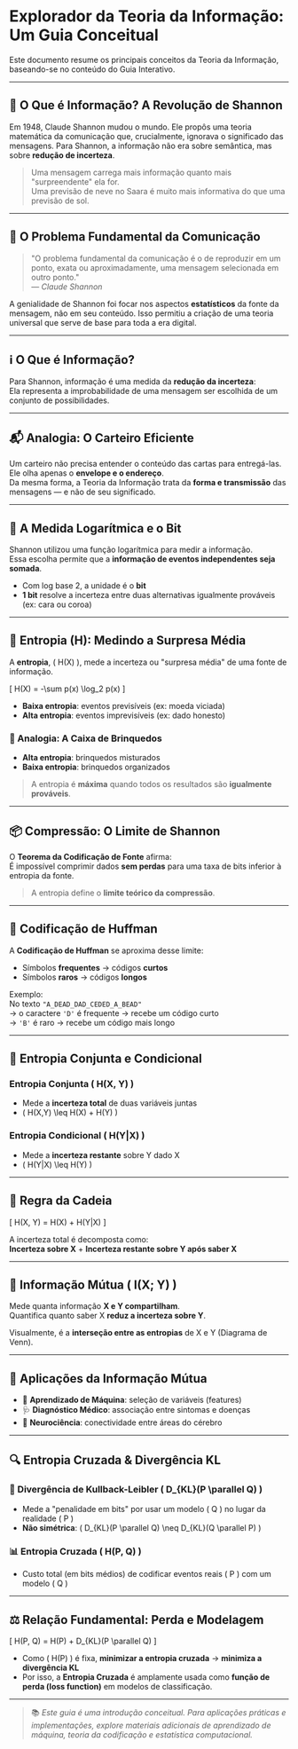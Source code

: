 # Explorador da Teoria da Informação: Um Guia Conceitual

Este documento resume os principais conceitos da Teoria da Informação, baseando-se no conteúdo do Guia Interativo.

---

## 📡 O Que é Informação? A Revolução de Shannon

Em 1948, Claude Shannon mudou o mundo. Ele propôs uma teoria matemática da comunicação que, crucialmente, ignorava o significado das mensagens. Para Shannon, a informação não era sobre semântica, mas sobre **redução de incerteza**.

> Uma mensagem carrega mais informação quanto mais "surpreendente" ela for.  
> Uma previsão de neve no Saara é muito mais informativa do que uma previsão de sol.

---

## 🧠 O Problema Fundamental da Comunicação

> "O problema fundamental da comunicação é o de reproduzir em um ponto, exata ou aproximadamente, uma mensagem selecionada em outro ponto."  
> — *Claude Shannon*

A genialidade de Shannon foi focar nos aspectos **estatísticos** da fonte da mensagem, não em seu conteúdo. Isso permitiu a criação de uma teoria universal que serve de base para toda a era digital.

---

## ℹ️ O Que é Informação?

Para Shannon, informação é uma medida da **redução da incerteza**:  
Ela representa a improbabilidade de uma mensagem ser escolhida de um conjunto de possibilidades.

---

## 📬 Analogia: O Carteiro Eficiente

Um carteiro não precisa entender o conteúdo das cartas para entregá-las. Ele olha apenas o **envelope e o endereço**.  
Da mesma forma, a Teoria da Informação trata da **forma e transmissão** das mensagens — e não de seu significado.

---

## 🔢 A Medida Logarítmica e o Bit

Shannon utilizou uma função logarítmica para medir a informação.  
Essa escolha permite que a **informação de eventos independentes seja somada**.

- Com log base 2, a unidade é o **bit**
- **1 bit** resolve a incerteza entre duas alternativas igualmente prováveis (ex: cara ou coroa)

---

## 🎲 Entropia (H): Medindo a Surpresa Média

A **entropia**, \( H(X) \), mede a incerteza ou "surpresa média" de uma fonte de informação.

\[
H(X) = -\sum p(x) \log_2 p(x)
\]

- **Baixa entropia**: eventos previsíveis (ex: moeda viciada)
- **Alta entropia**: eventos imprevisíveis (ex: dado honesto)

### 🧸 Analogia: A Caixa de Brinquedos
- **Alta entropia**: brinquedos misturados
- **Baixa entropia**: brinquedos organizados

> A entropia é **máxima** quando todos os resultados são **igualmente prováveis**.

---

## 📦 Compressão: O Limite de Shannon

O **Teorema da Codificação de Fonte** afirma:  
É impossível comprimir dados **sem perdas** para uma taxa de bits inferior à entropia da fonte.

> A entropia define o **limite teórico da compressão**.

---

## 🧮 Codificação de Huffman

A **Codificação de Huffman** se aproxima desse limite:

- Símbolos **frequentes** → códigos **curtos**
- Símbolos **raros** → códigos **longos**

Exemplo:  
No texto `"A_DEAD_DAD_CEDED_A_BEAD"`  
→ o caractere `'D'` é frequente → recebe um código curto  
→ `'B'` é raro → recebe um código mais longo

---

## 🔗 Entropia Conjunta e Condicional

### Entropia Conjunta \( H(X, Y) \)

- Mede a **incerteza total** de duas variáveis juntas
- \( H(X,Y) \leq H(X) + H(Y) \)

### Entropia Condicional \( H(Y|X) \)

- Mede a **incerteza restante** sobre Y dado X
- \( H(Y|X) \leq H(Y) \)

---

## 📐 Regra da Cadeia

\[
H(X, Y) = H(X) + H(Y|X)
\]

A incerteza total é decomposta como:  
**Incerteza sobre X** + **Incerteza restante sobre Y após saber X**

---

## 🔁 Informação Mútua \( I(X; Y) \)

Mede quanta informação **X e Y compartilham**.  
Quantifica quanto saber X **reduz a incerteza sobre Y**.

Visualmente, é a **interseção entre as entropias** de X e Y (Diagrama de Venn).

---

## 🧠 Aplicações da Informação Mútua

- 🧬 **Aprendizado de Máquina**: seleção de variáveis (features)
- 🩺 **Diagnóstico Médico**: associação entre sintomas e doenças
- 🧬 **Neurociência**: conectividade entre áreas do cérebro

---

## 🔍 Entropia Cruzada & Divergência KL

### 📏 Divergência de Kullback-Leibler \( D_{KL}(P \parallel Q) \)

- Mede a "penalidade em bits" por usar um modelo \( Q \) no lugar da realidade \( P \)
- **Não simétrica**: \( D_{KL}(P \parallel Q) \neq D_{KL}(Q \parallel P) \)

### 📊 Entropia Cruzada \( H(P, Q) \)

- Custo total (em bits médios) de codificar eventos reais \( P \) com um modelo \( Q \)

---

## ⚖️ Relação Fundamental: Perda e Modelagem

\[
H(P, Q) = H(P) + D_{KL}(P \parallel Q)
\]

- Como \( H(P) \) é fixa, **minimizar a entropia cruzada** → **minimiza a divergência KL**
- Por isso, a **Entropia Cruzada** é amplamente usada como **função de perda (loss function)** em modelos de classificação.

---

> 📚 *Este guia é uma introdução conceitual. Para aplicações práticas e implementações, explore materiais adicionais de aprendizado de máquina, teoria da codificação e estatística computacional.*
